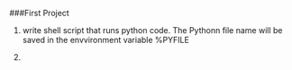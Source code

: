 ###First Project
1. write shell script that runs python code.
	The Pythonn file name will be saved in the envvironment variable %PYFILE

2.
